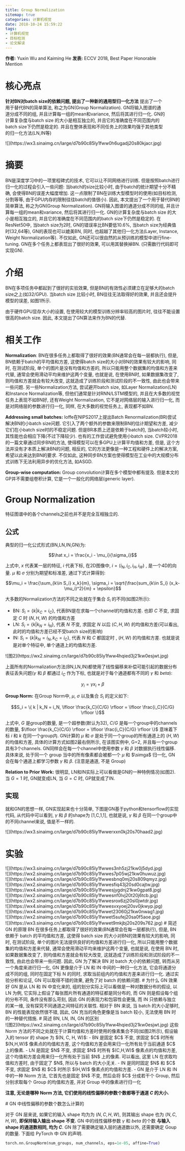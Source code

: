 ```yaml
---
title: Group Normalization
sitemap: true
categories: 计算机视觉
date: 2018-10-24 15:59:22
tags:
- 计算机视觉
- 目标检测
- 论文解读
---
```


**作者:** Yuxin Wu and Kaiming He
**发表:** ECCV 2018, Best Paper Honorable Mention


# 核心亮点

**针对BN对batch size的依赖问题, 提出了一种新的通用型归一化方法**
提出了一个用于替代BN的简单算法, 称之为GN(Group Normalization). GN将输入图谱的通道分成不同的组, 并且计算每一组的mean和variance, 然后将其进行归一化. GN的计算复杂度与batch size 的大小是相互独立的, 并且它的准确度在不同范围内的batch size下仍然是稳定的. 并且在整体表现和不同任务上的效果均强于其他类型的归一化方法(LN,IN等)

<div style="width: 550px; margin: auto">![](https://wx3.sinaimg.cn/large/d7b90c85ly1fww0h6ugadj20s80kjacr.jpg)

# 摘要

BN是深度学习中的一项里程碑式的技术, 它可以让不同网络进行训练. 但是按照batch进行归一化的过程会引入一些问题: 当batch的size比较小时, 由于batch的统计期望十分不精确, 会使得BN的误差大幅度增加. 这一点限制了BN在训练大型模型时的使用(如目标检测, 分割等等, 由于GPU内存的限制往往batch的值很小). 因此, 本文提出了一个用于替代BN的简单算法, 称之为GN(Group Normalization). GN将输入图谱的通道分成不同的组, 并且计算每一组的mean和variance, 然后将其进行归一化. GN的计算复杂度与batch size 的大小是相互独立的, 并且它的准确度在不同范围内的batch size下仍然是稳定的. 在ResNet50中, 当batch size为2时,  GN的错误率比BN要低10.6%, 当batch size为经典值时(32,64等), GN的表现也可以媲美BN, 同时, 也超越了其他归一化方法(Layer, Instance, Weight Normalization等). 不仅如此, GN还可以很自然的从预训练的模型中进行fine-tuning. GN在多个任务上都表现出了很好的效果, 可以用其替换掉BN. (只需数行代码即可实现GN).

# 介绍

BN在多项任务中都起到了很好的实验效果, 但是BN的有效性必须建立在足够大的batch size之上(如32/GPU). 当batch size 比较小时, BN往往无法取得好的效果, 并且还会提升模型的误差, 如图1所示.

由于硬件GPU显存大小的设置, 在使用较大的模型训练分辨率较高的图片时, 往往不能设置很高的batch size. 因此, 本文提出了GN算法来作为BN的代替.

# 相关工作

**Normalization**: BN在很多任务上都取得了很好的效果(BN通常会在每一层都执行), 但是, BN依赖于batch的平均值和方差, 这使得batch size的大小对BN的效果有较大的影响, 同时, 在测试阶段, 单个的图片是没有均值和方差的, 所以只能用整个数据集的均值和方差来代替, 通常会使用滑动平均来维护这两个变量, 也就是说, 在使用BN时, 如果数据集改变了, 则均值和方差就会有较大改变, 这就造成了训练阶段和测试阶段的不一致性, 由此也会带来一些问题.
另一些Normalization方法, 尝试避开batch size, 如Layer Normalization(LN)和Instance Normalization等, 但他们通常是针对RNN/LSTM模型的, 并且在大多数的视觉任务上表现不如BN好, 还有Weight Normalization, 它不是对网络层的输入进行归一化, 而是对网络层的参数进行归一化, 同样, 在大多数的视觉任务上, 表现都不如BN.

**Addressing small batches:** Ioffe在NIPS2017上提出Batch Renormalization(BR)尝试解决BN的小batch size问题. 它引入了两个额外的参数来限制BN的估计期望和方差, 减少它们在小batch size时的不稳定问题. 但是BR本质上还是依赖于batch的, 当batch较小时, 其性能也会相应下降(不过下降较少).
也有的工作尝试避免使用小batch size. CVPR2018的一篇文章通过同步BN的方法, 使得模型可以在多GPU上计算平均值和方差, 但是, 这个方法并没有才本质上解决BN的问题, 相反的, 它的方法更像是一种工程和硬件上的解决方案, 希望以此来达到BN的要求. 不仅如此, 这种同步BN方案也使得模型在工业中的大规模分布式训练下无法利用异步的优化方法, 如ASGD.

**Group-wise computation:** Group convolution计算在多个模型中都有提及. 但是本文的GP并不需要组卷积计算, 它是一个一般化的网络层(generic layer).

# Group Normalization

特征图谱中的各个channels之前也并不是完全互相独立的.

## 公式

典型的归一化公式形式(BN,LN,IN,GN)为:

$$\hat x_i = \frac{x_i - \mu_i}{\sigma_i}$$

上式中, $x$ 代表某一层的特征, $i$ 代表下标, 在2D图像中, $i=(i_N, i_C, i_H, i_W)$ , 是一个4D的向量. $\mu$ 和 $\sigma$ 分别为期望和标准差, 通过下式计算得到:

$$\mu_i = \frac{\sum_{k\in S_i} x_k}{m}, \sigma_i = \sqrt{\frac{sum_{k\in S_i} (x_k-\mu_i)^2}{m} + \epsilon}$$

大多数的Normalization方法的不同之处就在于集合 $S_i$ 的不同(如图2所示):
- BN: $S_i = \{k | k_C = i_C \}$, 代表BN是在求每一个channel的均值和方差. 也即 $C$ 不变, 求固定 $C$ 时 $(N,H,W)$ 的均值和方差
- LN: $S_i = \{k | k_N = i_N \}$, 代表 $N$ 不变, 求固定 $N$ 以后 $(C,H,W)$ 的均值和方差(可以看出, 此时的均值和方差已经不受batch size的影响)
- IN: $S_i = \{k | k_N = i_N, k_C = i_C\}$, 代表 $N$ 和 $C$ 都固定时 , $(H,W)$ 的均值和方差. 也就是说是对单个特征中, 单个通道上的均值和方差.

<div style="width: 550px; margin: auto">![图2](https://wx2.sinaimg.cn/large/d7b90c85ly1fww4hqied3j21kw0esjwt.jpg)

上面所有的Normalization方法(BN,LN,IN)都使用了线性偏移来补偿可能引起的数据分布表征丢失问题($\gamma$ 和 $\beta$ 都通过 $i_C$ 作为下标, 也就是对于每个通道都有不同的 $\gamma$ 和 $beta$):

$$y_i = \gamma x_i + \beta$$

**Group Norm:** 在Group Norm中, $\mu$, $\sigma$ 以及集合 $S_i$ 的定义如下:

$$S_i = \{ k | k_N = i_N, \lfloor \frac{k_C}{C/G} \rfloor = \lfloor \frac{i_C}{C/G} \rfloor \}$$

上式中, $G$ 是group的数量, 是一个超参数(默认为32), $C/G$ 是每一个group中的channels的数量, $\lfloor \frac{k_C}{C/G} \rfloor = \lfloor \frac{i_C}{C/G} \rfloor \}$ 意味着下标 $i$ 和 $k$ 在同一个group内. GN计算的 $\mu$ 和 $\sigma$ 是处于同一个group的所有通道上的 $(H,W)$ 的均值和方差, 具体的计算方式如图2最右侧所示, 在该图实例中, G=2, 并且每一个group具有3个channels. GN同样会在每一个channel中使用参数 $\gamma$ 和 $\beta$ 对数据执行线性偏移. 具体来说, 处于同一个 group 当中的所有像素都会被都一个 $\mu$ 和 $\simga$ 归一化, GN 会在每个通道上都学习参数 $\gamma$ 和 $\beta$. (注意是通道, 不是 Group)

**Relation to Prior Work:**  很明显, LN和IN实际上可以看做是GN的一种特例情况(如图2). 当 $G=1$ 时, GN就变成LN, 当 $G=C$ 时, GP就变成了IN.

## 实现

就和GN的思想一样, GN实现起来也十分简单, 下图是GN基于python和tensorflow的实现代码, 从代码中可以看到, $\gamma$ 和 $\beta$ 的shape为 [1,C,1,1], 也就是说, $\gamma$ 和 $\beta$ 在同一个group中的不同channel来说, 值是不一样的.

<div style="width: 550px; margin: auto">![](https://wx3.sinaimg.cn/large/d7b90c85ly1fwwerxxn0kj20s70haad2.jpg)


# 实验

<div style="width: 550px; margin: auto">![](https://wx3.sinaimg.cn/large/d7b90c85ly1fwwes3nh5zj21kw0j5dyd.jpg)

<div style="width: 550px; margin: auto">![](https://wx2.sinaimg.cn/large/d7b90c85ly1fwwes7p05wj21kw0huwuz.jpg)

<div style="width: 550px; margin: auto">![](https://wx4.sinaimg.cn/large/d7b90c85ly1fwwesbnq0mj20s809qmyz.jpg)

<div style="width: 550px; margin: auto">![](https://wx2.sinaimg.cn/large/d7b90c85ly1fwwesfiq43j20sd0cajtw.jpg)

<div style="width: 550px; margin: auto">![](https://wx4.sinaimg.cn/large/d7b90c85ly1fwwesjygdnj21kw0gpat8.jpg)

<div style="width: 550px; margin: auto">![](https://wx2.sinaimg.cn/large/d7b90c85ly1fwwesnf0lvj20t20j6tcb.jpg)

<div style="width: 550px; margin: auto">![](https://wx2.sinaimg.cn/large/d7b90c85ly1fwwesrox6zj20sl0jwtdr.jpg)

<div style="width: 550px; margin: auto">![](https://wx4.sinaimg.cn/large/d7b90c85ly1fwwesvxyoej20sv0jkwyp.jpg)

<div style="width: 550px; margin: auto">![](https://wx4.sinaimg.cn/large/d7b90c85ly1fwwet23060j21kw0nwag1.jpg)

<div style="width: 550px; margin: auto">![](https://wx2.sinaimg.cn/large/d7b90c85ly1fwwet5sufej20sa0f5aoe.jpg)

<div style="width: 550px; margin: auto">![](https://wx3.sinaimg.cn/large/d7b90c85ly1fwwet9mkjbj20s209s762.jpg)

<span id = "简述 GN 的原理">
# 简述 GN 的原理
BN 在很多任务上都取得了很好的效果(BN通常会在每一层都执行), 但是, BN 依赖于 batch 的平均值和方差, 这使得 batch size 的大小对BN的效果有较大的影响, 同时, 在测试阶段, 单个的图片无法提供良好的均值和方差进行归一化, 所以只能用整个数据集的均值和方差来代替, 通常会使用滑动平均来维护这两个变量, 也就是说, 在使用 BN 时, 如果数据集改变了, 则均值和方差就会有较大改变, 这就造成了训练阶段和测试阶段的不一致性, 由此也会带来一些问题. 因此, GN 为了解决 BN 对 batch 大小的依赖问题, 转而从另一个角度来进行归一化, GN 更像是介于 LN 和 IN 中间的一种归一化方法, 它会将通道分成不同的组, 同时在固定下标 N 的同时, 求取当前组内的均值和方差来进行归一化. 通过实验分析和论证, GN 可以取得不错的效果, 避免了对 batch 的依赖问题.

<span id = "为什么 GN 效果好">
# 为什么 GN 效果好
GN 是从 LN 和 IN 中变化来的, 组的划分实际上可以看做是一种对数据分布的假设, 以 LN 为例, 它实际上假设了每张图片所有通道的特征都是同分布的, 而 GN 则是假设每个组的分布不同, 条件没有那么苛刻, 因此 GN 的表现力和包容性会更强, 而 IN 只依赖与独立的某一维, 没有探究不同通道之间特征的关联性. 相对于 BN 来说, 当 batch 的大小足够时, BN 的性能表现依然很不错, 因此, GN 充当的角色更像是当 batch 较小, 无法使用 BN 时的一种替代措施.

<span id = "简述 BN, LN, IN, GN 的区别">
# 简述 BN, LN, IN, GN 的区别

<div style="width: 550px; margin: auto">![图2](https://wx2.sinaimg.cn/large/d7b90c85ly1fww4hqied3j21kw0esjwt.jpg)
这些 Norm 方法的不同之处就在于计算均值和方差时使用的像素集合不同(如图2所示), 假设输入的 tensor 的 shape 为 $(N, C, H, W)$:
- BN 是固定 $C$ 不变, 求固定 $C$ 时所有 $(N,H,W)$ 像素点的均值和方差, 这个均值和方差会用来归一化所有处于当前通道 $C$ 上的像素.
- LN 是固定 $N$ 不变, 求固定 $N$ 时所有 $(C,H,W)$ 像素点的均值和方差, 这个均值和方差会用来归一化所有处于当前 $N$ 上的像素. 可以看出, 这里 LN 在求取均值和方差时, 由于固定了 $N$, 所以与 batch 的大小无关.
- IN 是同时固定 $N$ 和 $C$ 不变, 求固定 $N$ 和 $C$ 时所示 $(H,W)$ 像素点的均值和方差.
- GN 是介于 LN 和 IN 中的一种 Norm 方法, 它首先也是固定 $N$ 不变, 然后会将 $C$ 分成若干个 Group, 然后分别求取每个 Group 的均值和方差, 并对 Group 中的像素进行归一化

**注意, 无论是哪种 Norm 方法, 它们使用的线性偏移的参数个数都等于通道 $C$ 的大小.**

<span id = "GN 中线性偏移的参数个数怎么计算的">
# GN 中线性偏移的参数个数怎么计算的

对于 GN 层来说, 如果它的输入 shape 均为为 $(N, C, H, W)$, 则其输出 shape 也为 $(N, C, H, W)$, **即保持输入输出 shape 不变.** GN 中的线性偏移参数 $\gamma$ 和 $beta$ 的个数 **与输入 shape 的通道数相同, 均为 $C$**. GN 除了需要确定输入层的通道数以外, 还需要确定 Goup 的数量. 下面给 PyTorch 中 GN 的声明.
```py
torch.nn.GroupNorm(num_groups, num_channels, eps=1e-05, affine=True)
```
